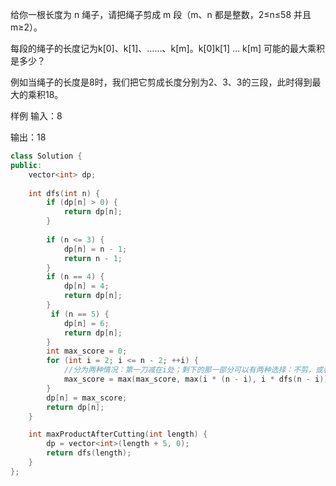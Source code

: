 
给你一根长度为 n 绳子，请把绳子剪成 m 段（m、n 都是整数，2≤n≤58 并且 m≥2）。

每段的绳子的长度记为k[0]、k[1]、……、k[m]。k[0]k[1] … k[m] 可能的最大乘积是多少？

例如当绳子的长度是8时，我们把它剪成长度分别为2、3、3的三段，此时得到最大的乘积18。

样例
输入：8

输出：18

```cpp
class Solution {
public:
    vector<int> dp;
    
    int dfs(int n) {
        if (dp[n] > 0) {
            return dp[n];
        }
        
        if (n <= 3) {
            dp[n] = n - 1;
            return n - 1; 
        }
        if (n == 4) {
            dp[n] = 4;
            return dp[n];
        }
         if (n == 5) {
            dp[n] = 6;
            return dp[n];
        }
        int max_score = 0;
        for (int i = 2; i <= n - 2; ++i) {
            //分为两种情况：第一刀减在i处；剩下的那一部分可以有两种选择：不剪，或者继续剪
            max_score = max(max_score, max(i * (n - i), i * dfs(n - i)));
        }
        dp[n] = max_score;
        return dp[n];
    }

    int maxProductAfterCutting(int length) {
        dp = vector<int>(length + 5, 0);
        return dfs(length);
    }
};
```